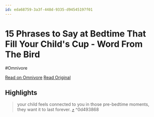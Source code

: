 ```yaml
---
id: eda68759-3a3f-448d-9335-d94545197f01
---
```


# 15 Phrases to Say at Bedtime That Fill Your Child's Cup - Word From The Bird
#Omnivore

[Read on Omnivore](https://omnivore.app/me/https-wordfromthebird-blog-the-blog-what-to-say-to-kids-at-bedti-18a00e0a880)
[Read Original](https://wordfromthebird.blog/the-blog/what-to-say-to-kids-at-bedtime)

## Highlights

> your child feels connected to you in those pre-bedtime moments, they want it to last forever. [⤴️](https://omnivore.app/me/https-wordfromthebird-blog-the-blog-what-to-say-to-kids-at-bedti-18a00e0a880#0d493868-dad9-4517-aaec-e094e619dea8)  ^0d493868

